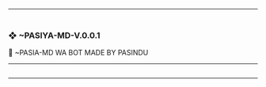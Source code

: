---------

### <br>  ❖ ~PASIYA-MD-V.0.0.1
🔰 ~PASIA-MD WA BOT MADE BY PASINDU

----------

<a><img src=''/></a>

-------
